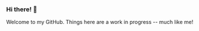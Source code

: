 ### Hi there! 👋

Welcome to my GitHub. Things here are a work in progress -- much like me!

<!--
**vladmedenica/vladmedenica** is a ✨ _special_ ✨ repository because its `README.md` (this file) appears on your GitHub profile.
-->
